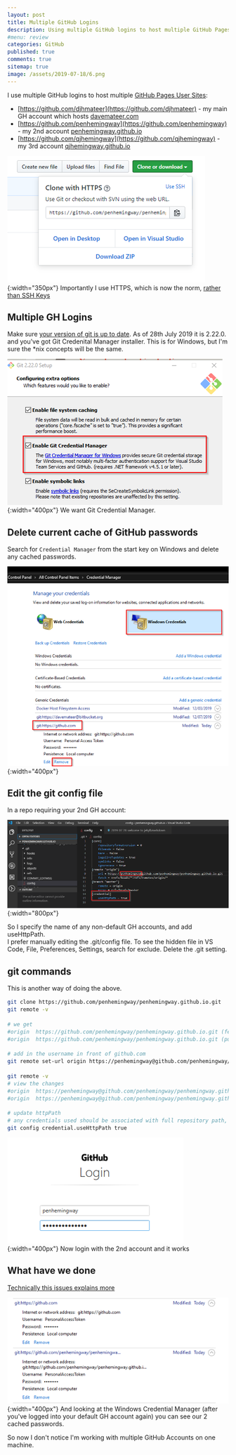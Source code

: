 ```yaml
---
layout: post
title: Multiple GitHub Logins 
description: Using multiple GitHub logins to host multiple GitHub Pages static sites. I'm using HTTPS rather than SSH keys. 
#menu: review
categories: GitHub 
published: true 
comments: true   
sitemap: true
image: /assets/2019-07-18/6.png
---
```

I use multiple GitHub logins to host multiple [GitHub Pages User Sites](https://pages.github.com/#tutorial):

- [https://github.com/djhmateer](https://github.com/djhmateer) - my main GH account which hosts [davemateer.com](https://davemateer.com)
- [https://github.com/penhemingway](https://github.com/penhemingway) - my 2nd account [penhemingway.github.io](https://penhemingway.github.io)
- [https://github.com/qjhemingway](https://github.com/qjhemingway) - my 3rd account [qjhemingway.github.io](https://qjhemingway.github.io)

![alt text](/assets/2019-07-18/6.png "HTTPS not SSH"){:width="350px"}
 Importantly I use HTTPS, which is now the norm, [rather than SSH Keys](https://medium.com/@pinglinh/how-to-have-2-github-accounts-on-one-machine-windows-69b5b4c5b14e)

## Multiple GH Logins

Make sure [your version of git is up to date](https://git-scm.com/download). As of 28th July 2019 it is 2.22.0. and you've got Git Credenital Manager installer. This is for Windows, but I'm sure the *nix concepts will be the same.

![alt text](/assets/2019-07-18/4.png "Git Credential Manager"){:width="400px"}
We want Git Credential Manager.

## Delete current cache of GitHub passwords

Search for `Credential Manager` from the start key on Windows and delete any cached passwords. 

![alt text](/assets/2019-07-18/5.png "Remove cached access token from credential manager"){:width="400px"}

## Edit the git config file

In a repo requiring your 2nd GH account:

![alt text](/assets/2019-07-28/2.png "Edit the config file"){:width="800px"}

So I specify the name of any non-default GH accounts, and add useHttpPath.  
I prefer manually editing the .git/config file. To see the hidden file in VS Code, File, Preferences, Settings, search for exclude. Delete the .git setting.

## git commands

This is another way of doing the above.

```bash
git clone https://github.com/penhemingway/penhemingway.github.io.git
git remote -v

# we get
#origin  https://github.com/penhemingway/penhemingway.github.io.git (fetch)
#origin  https://github.com/penhemingway/penhemingway.github.io.git (push)

# add in the username in front of github.com
git remote set-url origin https://penhemingway@github.com/penhemingway/penhemingway.github.io.git

git remote -v
# view the changes
#origin  https://penhemingway@github.com/penhemingway/penhemingway.github.io.git (fetch)
#origin  https://penhemingway@github.com/penhemingway/penhemingway.github.io.git (push)

# update httpPath
# any credentials used should be associated with full repository path, not the entire domain eg github.com default (our main account)
git config credential.useHttpPath true
```

![alt text](/assets/2019-07-18/8.png "HTTPS not SSH"){:width="400px"}
Now login with the 2nd account and it works

## What have we done

[Technically this issues explains more](https://github.com/microsoft/Git-Credential-Manager-for-Windows/issues/749)

![alt text](/assets/2019-07-18/9.png "Got 2 cached passwords now"){:width="400px"}
And looking at the Windows Credential Manager (after you've logged into your default GH account again) you can see our 2 cached passwords.

So now I don't notice I'm working with multiple GitHub Accounts on one machine.




